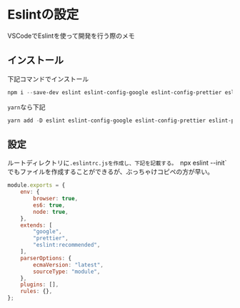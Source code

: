 # Eslintの設定

VSCodeでEslintを使って開発を行う際のメモ

## インストール

下記コマンドでインストール

```powershell
npm i --save-dev eslint eslint-config-google eslint-config-prettier eslint-plugin-prettier
```

`yarn`なら下記

```powershell
yarn add -D eslint eslint-config-google eslint-config-prettier eslint-plugin-prettier
```

## 設定

ルートディレクトリに`.eslintrc.jsを作成し、下記を記載する。
`npx eslint --init` でもファイルを作成することができるが、ぶっちゃけコピペの方が早い。

```javascript
module.exports = {
    env: {
        browser: true,
        es6: true,
        node: true,
    },
    extends: [
        "google",
        "prettier",
        "eslint:recommended",
    ],
    parserOptions: {
        ecmaVersion: "latest",
        sourceType: "module",
    },
    plugins: [],
    rules: {},
};

```
